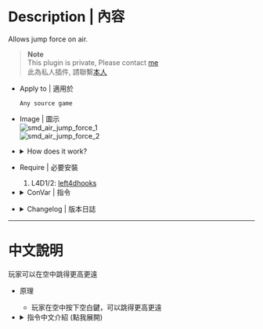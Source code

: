 # Description | 內容
Allows jump force on air.

> __Note__ <br/>
This plugin is private, Please contact [me](https://github.com/fbef0102/Game-Private_Plugin#私人插件列表-private-plugins-list)<br/>
此為私人插件, 請聯繫[本人](https://github.com/fbef0102/Game-Private_Plugin#私人插件列表-private-plugins-list)

* Apply to | 適用於
	```
	Any source game
	```

* Image | 圖示
	<br/>![smd_air_jump_force_1](image/smd_air_jump_force_1.gif)
	<br/>![smd_air_jump_force_2](image/smd_air_jump_force_2.gif)

* <details><summary>How does it work?</summary>

	* Player can jump more further and higher on air
	* Can set jump boost and forcem see cvars below
</details>

* Require | 必要安裝
	1. L4D1/2: [left4dhooks](https://forums.alliedmods.net/showthread.php?t=321696)

* <details><summary>ConVar | 指令</summary>

	* cfg/sourcemod/smd_set_player_name_cmd.cfg
		```php
		// 0=Plugin off, 1=Plugin on.
		smd_air_jump_force_enable "1"

		// Air Rejump velocity force multiply
		smd_air_jump_force_multi "5.0"

		// Air Rejump vertical boost
		smd_air_jump_force_boost "450.0"

		// If 1, player needs to press jump key first before second jump on air.
		smd_air_jump_force_first "1"

		// The maximum number of re-jumps allowed while already jumping. (-1=No limit)
		smd_air_jump_force_max "-1"

		// Players with these flags have access to use air rejump boost. (Empty = Everyone, -1: Nobody)
		smd_air_jump_force_access_flag ""
		```
</details>

* <details><summary>Changelog | 版本日誌</summary>

	* v1.0 (2025-1-15)
		* Initial Release
</details>

- - - -
# 中文說明
玩家可以在空中跳得更高更遠

* 原理
	* 玩家在空中按下空白鍵，可以跳得更高更遠

* <details><summary>指令中文介紹 (點我展開)</summary>

	* cfg/sourcemod/smd_set_player_name_cmd.cfg
		```php
		// 0=關閉插件, 1=啟動插件
		smd_air_jump_force_enable "1"

		// 空中跳躍的力道 (數值越大->跳得越遠)
		smd_air_jump_force_multi "5.0"

		// 空中跳躍的力道 (數值越大->跳得越高)
		smd_air_jump_force_boost "450.0"

		// 1=玩家必須是自己跳躍到空中才能二段跳，如果是從屋頂邊緣自由滑落則無法使用二段跳
		// 0=只要玩家在空中都可以使用二段跳
		smd_air_jump_force_first "1"

		// 空中連跳的次數限制 (-1=無限制)
		smd_air_jump_force_max "3"

		// 擁有這些權限的玩家，才可以使用空中二段跳 (留白 = 任何人都能, -1: 無人)
		smd_air_jump_force_access_flag ""
		```
</details>